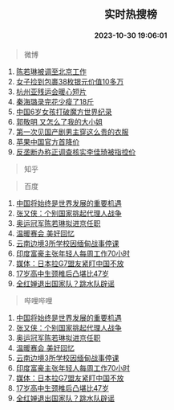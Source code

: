 <div align="center"><h2>实时热搜榜</h2><h4>2023-10-30 19:06:01</h4></div>

> 微博  

1. [陈若琳被调至北京工作](https://s.weibo.com/weibo?q=%23%E9%99%88%E8%8B%A5%E7%90%B3%E8%A2%AB%E8%B0%83%E8%87%B3%E5%8C%97%E4%BA%AC%E5%B7%A5%E4%BD%9C%23&t=31&band_rank=1&Refer=top)<br />
2. [女子捡到包裹38枚银元价值10多万](https://s.weibo.com/weibo?q=%23%E5%A5%B3%E5%AD%90%E6%8D%A1%E5%88%B0%E5%8C%85%E8%A3%B938%E6%9E%9A%E9%93%B6%E5%85%83%E4%BB%B7%E5%80%BC10%E5%A4%9A%E4%B8%87%23&t=31&band_rank=2&Refer=top)<br />
3. [杭州亚残运会暖心短片](https://s.weibo.com/weibo?q=%23%E6%9D%AD%E5%B7%9E%E4%BA%9A%E6%AE%8B%E8%BF%90%E4%BC%9A%E6%9A%96%E5%BF%83%E7%9F%AD%E7%89%87%23&t=31&band_rank=3&Refer=top)<br />
4. [秦海璐录完花少瘦了18斤](https://s.weibo.com/weibo?q=%23%E7%A7%A6%E6%B5%B7%E7%92%90%E5%BD%95%E5%AE%8C%E8%8A%B1%E5%B0%91%E7%98%A6%E4%BA%8618%E6%96%A4%23&t=31&band_rank=4&Refer=top)<br />
5. [中国6岁女孩打破魔方世界纪录](https://s.weibo.com/weibo?q=%23%E4%B8%AD%E5%9B%BD6%E5%B2%81%E5%A5%B3%E5%AD%A9%E6%89%93%E7%A0%B4%E9%AD%94%E6%96%B9%E4%B8%96%E7%95%8C%E7%BA%AA%E5%BD%95%23&t=31&band_rank=5&Refer=top)<br />
6. [郭敬明 又怎么了我的大小姐](https://s.weibo.com/weibo?q=%E9%83%AD%E6%95%AC%E6%98%8E%20%E5%8F%88%E6%80%8E%E4%B9%88%E4%BA%86%E6%88%91%E7%9A%84%E5%A4%A7%E5%B0%8F%E5%A7%90&t=31&band_rank=6&Refer=top)<br />
7. [第一次见国产剧男主穿这么贵的衣服](https://s.weibo.com/weibo?q=%23%E7%AC%AC%E4%B8%80%E6%AC%A1%E8%A7%81%E5%9B%BD%E4%BA%A7%E5%89%A7%E7%94%B7%E4%B8%BB%E7%A9%BF%E8%BF%99%E4%B9%88%E8%B4%B5%E7%9A%84%E8%A1%A3%E6%9C%8D%23&t=31&band_rank=7&Refer=top)<br />
8. [苹果中国官方首降价](https://s.weibo.com/weibo?q=%23%E8%8B%B9%E6%9E%9C%E4%B8%AD%E5%9B%BD%E5%AE%98%E6%96%B9%E9%A6%96%E9%99%8D%E4%BB%B7%23&t=31&band_rank=8&Refer=top)<br />
9. [反垄断办称正调查核实李佳琦被指控价](https://s.weibo.com/weibo?q=%23%E5%8F%8D%E5%9E%84%E6%96%AD%E5%8A%9E%E7%A7%B0%E6%AD%A3%E8%B0%83%E6%9F%A5%E6%A0%B8%E5%AE%9E%E6%9D%8E%E4%BD%B3%E7%90%A6%E8%A2%AB%E6%8C%87%E6%8E%A7%E4%BB%B7%23&t=31&band_rank=9&Refer=top)<br />

> 知乎  


> 百度  

1. [中国将始终是世界发展的重要机遇](https://www.baidu.com/s?wd=%E4%B8%AD%E5%9B%BD%E5%B0%86%E5%A7%8B%E7%BB%88%E6%98%AF%E4%B8%96%E7%95%8C%E5%8F%91%E5%B1%95%E7%9A%84%E9%87%8D%E8%A6%81%E6%9C%BA%E9%81%87&sa=fyb_news&rsv_dl=fyb_news)<br />
2. [张又侠：个别国家挑起代理人战争](https://www.baidu.com/s?wd=%E5%BC%A0%E5%8F%88%E4%BE%A0%EF%BC%9A%E4%B8%AA%E5%88%AB%E5%9B%BD%E5%AE%B6%E6%8C%91%E8%B5%B7%E4%BB%A3%E7%90%86%E4%BA%BA%E6%88%98%E4%BA%89&sa=fyb_news&rsv_dl=fyb_news)<br />
3. [奥运冠军陈若琳拟进京任职](https://www.baidu.com/s?wd=%E5%A5%A5%E8%BF%90%E5%86%A0%E5%86%9B%E9%99%88%E8%8B%A5%E7%90%B3%E6%8B%9F%E8%BF%9B%E4%BA%AC%E4%BB%BB%E8%81%8C&sa=fyb_news&rsv_dl=fyb_news)<br />
4. [温暖赛会 美好回忆](https://www.baidu.com/s?wd=%E6%B8%A9%E6%9A%96%E8%B5%9B%E4%BC%9A+%E7%BE%8E%E5%A5%BD%E5%9B%9E%E5%BF%86&sa=fyb_news&rsv_dl=fyb_news)<br />
5. [云南边境3所学校因缅甸战事停课](https://www.baidu.com/s?wd=%E4%BA%91%E5%8D%97%E8%BE%B9%E5%A2%833%E6%89%80%E5%AD%A6%E6%A0%A1%E5%9B%A0%E7%BC%85%E7%94%B8%E6%88%98%E4%BA%8B%E5%81%9C%E8%AF%BE&sa=fyb_news&rsv_dl=fyb_news)<br />
6. [印度富豪主张年轻人每周工作70小时](https://www.baidu.com/s?wd=%E5%8D%B0%E5%BA%A6%E5%AF%8C%E8%B1%AA%E4%B8%BB%E5%BC%A0%E5%B9%B4%E8%BD%BB%E4%BA%BA%E6%AF%8F%E5%91%A8%E5%B7%A5%E4%BD%9C70%E5%B0%8F%E6%97%B6&sa=fyb_news&rsv_dl=fyb_news)<br />
7. [媒体：日本拉G7盟友紧盯中国不放](https://www.baidu.com/s?wd=%E5%AA%92%E4%BD%93%EF%BC%9A%E6%97%A5%E6%9C%AC%E6%8B%89G7%E7%9B%9F%E5%8F%8B%E7%B4%A7%E7%9B%AF%E4%B8%AD%E5%9B%BD%E4%B8%8D%E6%94%BE&sa=fyb_news&rsv_dl=fyb_news)<br />
8. [17岁高中生颈椎后凸堪比47岁](https://www.baidu.com/s?wd=17%E5%B2%81%E9%AB%98%E4%B8%AD%E7%94%9F%E9%A2%88%E6%A4%8E%E5%90%8E%E5%87%B8%E5%A0%AA%E6%AF%9447%E5%B2%81&sa=fyb_news&rsv_dl=fyb_news)<br />
9. [全红婵退出国家队？跳水队辟谣](https://www.baidu.com/s?wd=%E5%85%A8%E7%BA%A2%E5%A9%B5%E9%80%80%E5%87%BA%E5%9B%BD%E5%AE%B6%E9%98%9F%EF%BC%9F%E8%B7%B3%E6%B0%B4%E9%98%9F%E8%BE%9F%E8%B0%A3&sa=fyb_news&rsv_dl=fyb_news)<br />

> 哔哩哔哩  

1. [中国将始终是世界发展的重要机遇](https://www.baidu.com/s?wd=%E4%B8%AD%E5%9B%BD%E5%B0%86%E5%A7%8B%E7%BB%88%E6%98%AF%E4%B8%96%E7%95%8C%E5%8F%91%E5%B1%95%E7%9A%84%E9%87%8D%E8%A6%81%E6%9C%BA%E9%81%87&sa=fyb_news&rsv_dl=fyb_news)<br />
2. [张又侠：个别国家挑起代理人战争](https://www.baidu.com/s?wd=%E5%BC%A0%E5%8F%88%E4%BE%A0%EF%BC%9A%E4%B8%AA%E5%88%AB%E5%9B%BD%E5%AE%B6%E6%8C%91%E8%B5%B7%E4%BB%A3%E7%90%86%E4%BA%BA%E6%88%98%E4%BA%89&sa=fyb_news&rsv_dl=fyb_news)<br />
3. [奥运冠军陈若琳拟进京任职](https://www.baidu.com/s?wd=%E5%A5%A5%E8%BF%90%E5%86%A0%E5%86%9B%E9%99%88%E8%8B%A5%E7%90%B3%E6%8B%9F%E8%BF%9B%E4%BA%AC%E4%BB%BB%E8%81%8C&sa=fyb_news&rsv_dl=fyb_news)<br />
4. [温暖赛会 美好回忆](https://www.baidu.com/s?wd=%E6%B8%A9%E6%9A%96%E8%B5%9B%E4%BC%9A+%E7%BE%8E%E5%A5%BD%E5%9B%9E%E5%BF%86&sa=fyb_news&rsv_dl=fyb_news)<br />
5. [云南边境3所学校因缅甸战事停课](https://www.baidu.com/s?wd=%E4%BA%91%E5%8D%97%E8%BE%B9%E5%A2%833%E6%89%80%E5%AD%A6%E6%A0%A1%E5%9B%A0%E7%BC%85%E7%94%B8%E6%88%98%E4%BA%8B%E5%81%9C%E8%AF%BE&sa=fyb_news&rsv_dl=fyb_news)<br />
6. [印度富豪主张年轻人每周工作70小时](https://www.baidu.com/s?wd=%E5%8D%B0%E5%BA%A6%E5%AF%8C%E8%B1%AA%E4%B8%BB%E5%BC%A0%E5%B9%B4%E8%BD%BB%E4%BA%BA%E6%AF%8F%E5%91%A8%E5%B7%A5%E4%BD%9C70%E5%B0%8F%E6%97%B6&sa=fyb_news&rsv_dl=fyb_news)<br />
7. [媒体：日本拉G7盟友紧盯中国不放](https://www.baidu.com/s?wd=%E5%AA%92%E4%BD%93%EF%BC%9A%E6%97%A5%E6%9C%AC%E6%8B%89G7%E7%9B%9F%E5%8F%8B%E7%B4%A7%E7%9B%AF%E4%B8%AD%E5%9B%BD%E4%B8%8D%E6%94%BE&sa=fyb_news&rsv_dl=fyb_news)<br />
8. [17岁高中生颈椎后凸堪比47岁](https://www.baidu.com/s?wd=17%E5%B2%81%E9%AB%98%E4%B8%AD%E7%94%9F%E9%A2%88%E6%A4%8E%E5%90%8E%E5%87%B8%E5%A0%AA%E6%AF%9447%E5%B2%81&sa=fyb_news&rsv_dl=fyb_news)<br />
9. [全红婵退出国家队？跳水队辟谣](https://www.baidu.com/s?wd=%E5%85%A8%E7%BA%A2%E5%A9%B5%E9%80%80%E5%87%BA%E5%9B%BD%E5%AE%B6%E9%98%9F%EF%BC%9F%E8%B7%B3%E6%B0%B4%E9%98%9F%E8%BE%9F%E8%B0%A3&sa=fyb_news&rsv_dl=fyb_news)<br />
